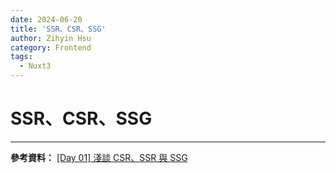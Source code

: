 ```yaml
---
date: 2024-06-20
title: 'SSR、CSR、SSG'
author: Zihyin Hsu
category: Frontend
tags:
  - Nuxt3
---
```


# SSR、CSR、SSG

---

**參考資料：** [[Day 01] 淺談 CSR、SSR 與 SSG](https://ithelp.ithome.com.tw/articles/10291291)

